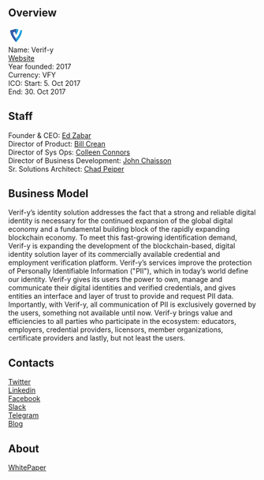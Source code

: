 ## Overview
![logo](../projects/logo/verif-y.png)  
Name: Verif-y  
[Website](https://www.verif-y.io/)  
Year founded: 2017  
Currency: VFY  
ICO: Start: 5. Oct 2017  
End: 30. Oct 2017
## Staff
Founder & CEO: [Ed Zabar](../people/ed_zabar.md)  
Director of Product: [Bill Crean](../people/bill_crean.md)  
Director of Sys Ops: [Colleen Connors](../people/colleen_connors.md)  
Director of Business Development: [John Chaisson](../people/john_chaisson.md)  
Sr. Solutions Architect: [Chad Peiper](../people/chad_peiper.md)
## Business Model
Verif-y’s identity solution addresses the fact that a strong and reliable digital identity is necessary for the continued expansion of the global digital economy and a fundamental building block of the rapidly expanding blockchain economy. To meet this fast-growing identification demand, Verif-y is expanding the development of the blockchain-based, digital identity solution layer of its commercially available credential and employment verification platform. Verif-y’s services improve the protection of Personally Identifiable Information ("PII"), which in today’s world define our identity. Verif-y gives its users the power to own, manage and communicate their digital identities and verified credentials, and gives entities an interface and layer of trust to provide and request PII data. Importantly, with Verif-y, all communication of PII is exclusively governed by the users, something not available until now. Verif-y brings value and efficiencies to all parties who participate in the ecosystem: educators, employers, credential providers, licensors, member organizations, certificate providers and lastly, but not least the users.
## Contacts  
[Twitter](https://twitter.com/YVerif)  
[Linkedin](https://www.linkedin.com/company-beta/10299069/)  
[Facebook](https://www.facebook.com/VerifyInc)  
[Slack](https://discordapp.com/login)  
[Telegram](https://t.me/VFY_TOKEN)  
[Blog](https://www.verif-y.io/news-blog.php)  
## About  
[WhitePaper](https://www.verif-y.io/vfy-white-paper.pdf)  
